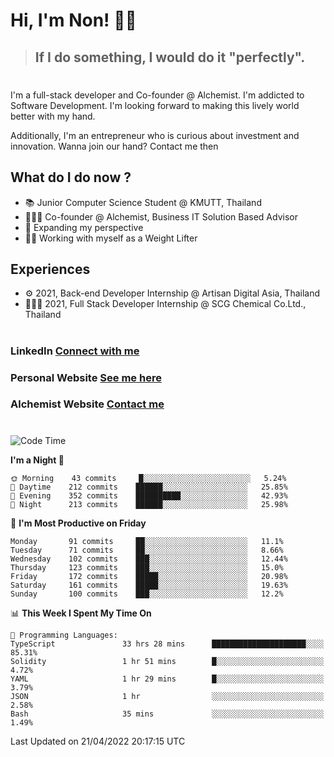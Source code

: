 # Hi, I'm Non! 🖐🏻

> ## If I do something, I would do it "perfectly".

#

I'm a full-stack developer and Co-founder @ Alchemist. I'm addicted to Software Development. I'm looking forward to making this lively world better with my hand.

Additionally, I'm an entrepreneur who is curious about investment and innovation. Wanna join our hand? Contact me then

## What do I do now ?

- 📚 Junior Computer Science Student @ KMUTT, Thailand
- 🧑🏻‍💻 Co-founder @ Alchemist, Business IT Solution Based Advisor
- 🌈 Expanding my perspective
- 🏋🏻 Working with myself as a Weight Lifter

## Experiences

- ⚙️ 2021, Back-end Developer Internship @ Artisan Digital Asia, Thailand
- 🧑🏻‍💻 2021, Full Stack Developer Internship @ SCG Chemical Co.Ltd., Thailand

#

### LinkedIn [Connect with me](https://www.linkedin.com/in/non-nontra/)

### Personal Website [See me here](https://nonnontra.com/)

### Alchemist Website [Contact me](https://alchemist-softwarehouse.co/)

#

<!--START_SECTION:waka-->
![Code Time](http://img.shields.io/badge/Code%20Time-1%2C587%20hrs%2035%20mins-blue)

**I'm a Night 🦉** 

```text
🌞 Morning    43 commits     █░░░░░░░░░░░░░░░░░░░░░░░░   5.24% 
🌆 Daytime    212 commits    ██████░░░░░░░░░░░░░░░░░░░   25.85% 
🌃 Evening    352 commits    ██████████░░░░░░░░░░░░░░░   42.93% 
🌙 Night      213 commits    ██████░░░░░░░░░░░░░░░░░░░   25.98%

```
📅 **I'm Most Productive on Friday** 

```text
Monday       91 commits     ██░░░░░░░░░░░░░░░░░░░░░░░   11.1% 
Tuesday      71 commits     ██░░░░░░░░░░░░░░░░░░░░░░░   8.66% 
Wednesday    102 commits    ███░░░░░░░░░░░░░░░░░░░░░░   12.44% 
Thursday     123 commits    ███░░░░░░░░░░░░░░░░░░░░░░   15.0% 
Friday       172 commits    █████░░░░░░░░░░░░░░░░░░░░   20.98% 
Saturday     161 commits    █████░░░░░░░░░░░░░░░░░░░░   19.63% 
Sunday       100 commits    ███░░░░░░░░░░░░░░░░░░░░░░   12.2%

```


📊 **This Week I Spent My Time On** 

```text
💬 Programming Languages: 
TypeScript               33 hrs 28 mins      █████████████████████░░░░   85.31% 
Solidity                 1 hr 51 mins        █░░░░░░░░░░░░░░░░░░░░░░░░   4.72% 
YAML                     1 hr 29 mins        █░░░░░░░░░░░░░░░░░░░░░░░░   3.79% 
JSON                     1 hr                ░░░░░░░░░░░░░░░░░░░░░░░░░   2.58% 
Bash                     35 mins             ░░░░░░░░░░░░░░░░░░░░░░░░░   1.49%

```


 Last Updated on 21/04/2022 20:17:15 UTC
<!--END_SECTION:waka-->

